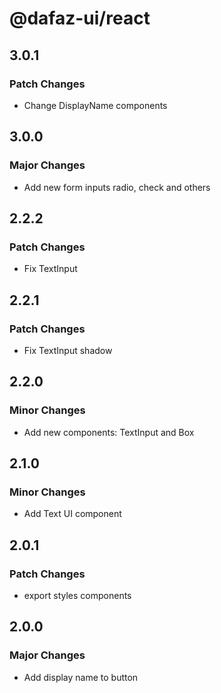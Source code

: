 # @dafaz-ui/react

## 3.0.1

### Patch Changes

- Change DisplayName components

## 3.0.0

### Major Changes

- Add new form inputs radio, check and others

## 2.2.2

### Patch Changes

- Fix TextInput

## 2.2.1

### Patch Changes

- Fix TextInput shadow

## 2.2.0

### Minor Changes

- Add new components: TextInput and Box

## 2.1.0

### Minor Changes

- Add Text UI component

## 2.0.1

### Patch Changes

- export styles components

## 2.0.0

### Major Changes

- Add display name to button
